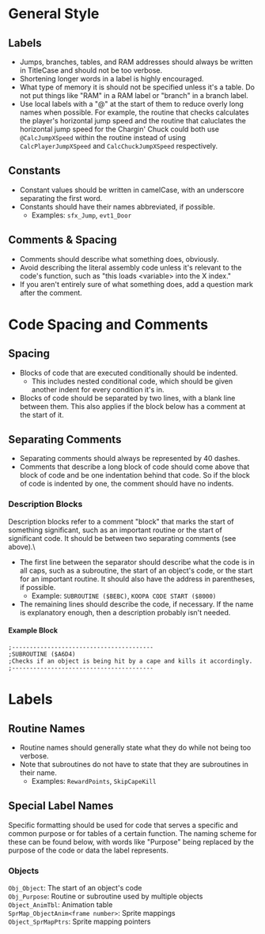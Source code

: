 # General Style
## Labels
- Jumps, branches, tables, and RAM addresses should always be written in TitleCase and should not be too verbose.
- Shortening longer words in a label is highly encouraged.
- What type of memory it is should not be specified unless it's a table. Do not put things like "RAM" in a RAM label or "branch" in a branch label.
- Use local labels with a "@" at the start of them to reduce overly long names when possible. For example, the routine that checks calculates the player's horizontal jump speed and the routine that caluclates the horizontal jump speed for the Chargin' Chuck could both use `@CalcJumpXSpeed` within the routine instead of using `CalcPlayerJumpXSpeed` and `CalcChuckJumpXSpeed` respectively.
## Constants
- Constant values should be written in camelCase, with an underscore separating the first word.
- Constants should have their names abbreviated, if possible.
	- Examples: `sfx_Jump`, `evt1_Door`
## Comments & Spacing
- Comments should describe what something does, obviously.
- Avoid describing the literal assembly code unless it's relevant to the code's function, such as "this loads \<variable\> into the X index."
- If you aren't entirely sure of what something does, add a question mark after the comment.
# Code Spacing and Comments
## Spacing
- Blocks of code that are executed conditionally should be indented. 
	- This includes nested conditional code, which should be given another indent for every condition it's in.
- Blocks of code should be separated by two lines, with a blank line between them. This also applies if the block below has a comment at the start of it.
## Separating Comments
- Separating comments should always be represented by 40 dashes.
- Comments that describe a long block of code should come above that block of code and be one indentation behind that code. So if the block of code is indented by one, the comment should have no indents.
### Description Blocks
Description blocks refer to a comment "block" that marks the start of something significant, such as an important routine or the start of significant code. It should be between two separating comments (see above).\
- The first line between the separator should describe what the code is in all caps, such as a subroutine, the start of an object's code, or the start for an important routine. It should also have the address in parentheses, if possible.
	- Example: `SUBROUTINE ($BEBC)`, `KOOPA CODE START ($8000)`
- The remaining lines should describe the code, if necessary. If the name is explanatory enough, then a description probably isn't needed.
#### Example Block
```
;----------------------------------------
;SUBROUTINE ($A6D4)
;Checks if an object is being hit by a cape and kills it accordingly.
;----------------------------------------
```
# Labels
## Routine Names
- Routine names should generally state what they do while not being too verbose.
- Note that subroutines do not have to state that they are subroutines in their name.
	- Examples: `RewardPoints`, `SkipCapeKill`

## Special Label Names
Specific formatting should be used for code that serves a specific and common purpose or for tables of a certain function. The naming scheme for these can be found below, with words like "Purpose" being replaced by the purpose of the code or data the label represents.
### Objects
`Obj_Object`: The start of an object's code\
`Obj_Purpose`: Routine or subroutine used by multiple objects\
`Object_AnimTbl`: Animation table\
`SprMap_ObjectAnim<frame number>`: Sprite mappings\
`Object_SprMapPtrs`: Sprite mapping pointers
